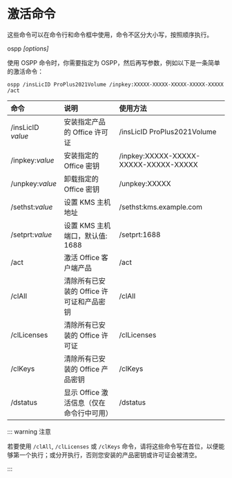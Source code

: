 # 激活命令

这些命令可以在命令行和命令框中使用，命令不区分大小写，按照顺序执行。

ospp *[options]*

使用 OSPP 命令时，你需要指定为 OSPP，然后再写参数，例如以下是一条简单的激活命令：

``` batch
ospp /insLicID ProPlus2021Volume /inpkey:XXXXX-XXXXX-XXXXX-XXXXX-XXXXX /act
```

| 命令 | 说明 | 使用方法 |
| :-- | :-- | :-- |
| /insLicID *value* | 安装指定产品的 Office 许可证 | /insLicID ProPlus2021Volume |
| /inpkey:*value* | 安装指定的 Office 密钥 | /inpkey:XXXXX-XXXXX-XXXXX-XXXXX-XXXXX |
| /unpkey:*value* | 卸载指定的 Office 密钥 | /unpkey:XXXXX |
| /sethst:*value* | 设置 KMS 主机地址 | /sethst:kms.example.com |
| /setprt:*value* | 设置 KMS 主机端口，默认值: 1688 | /setprt:1688 |
| /act            | 激活 Office 客户端产品 | /act |
| /clAll          | 清除所有已安装的 Office 许可证和产品密钥 | /clAll |
| /clLicenses     | 清除所有已安装的 Office 许可证 | /clLicenses |
| /clKeys         | 清除所有已安装的 Office 产品密钥 | /clKeys |
| /dstatus        | 显示 Office 激活信息（仅在命令行中可用） | /dstatus |

::: warning 注意

若要使用 `/clAll`, `/clLicenses` 或 `/clKeys` 命令，请将这些命令写在首位，以便能够第一个执行；或分开执行，否则您安装的产品密钥或许可证会被清空。

:::
